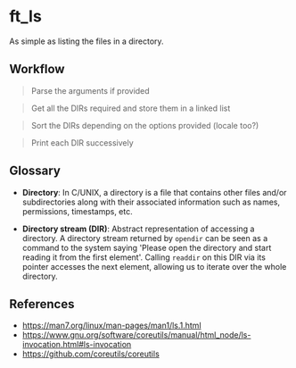 # ft_ls
As simple as listing the files in a directory.

## Workflow

> Parse the arguments if provided

> Get all the DIRs required and store them in a linked list

> Sort the DIRs depending on the options provided (locale too?)

> Print each DIR successively

## Glossary

+ **Directory**: In C/UNIX, a directory is a file that contains other files and/or subdirectories along with their associated information such as names, permissions, timestamps, etc.

+ **Directory stream (DIR)**: Abstract representation of accessing a directory. A directory stream returned by `opendir` can be seen as a command to the system saying 'Please open the directory and start reading it from the first element'. Calling `readdir` on this DIR via its pointer accesses the next element, allowing us to iterate over the whole directory.

## References
+ https://man7.org/linux/man-pages/man1/ls.1.html
+ https://www.gnu.org/software/coreutils/manual/html_node/ls-invocation.html#ls-invocation
+ https://github.com/coreutils/coreutils

